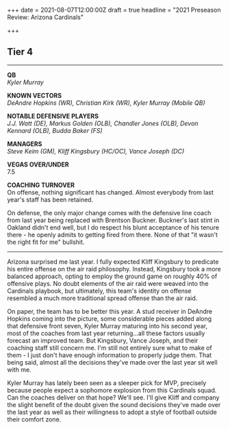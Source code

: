 +++
date = 2021-08-07T12:00:00Z
draft = true
headline = "2021 Preseason Review: Arizona Cardinals"

+++
## Tier 4

***

**QB**  
_Kyler Murray_

**KNOWN VECTORS**  
_DeAndre Hopkins (WR), Christian Kirk (WR), Kyler Murray (Mobile QB)_

**NOTABLE DEFENSIVE PLAYERS**  
_J.J. Watt (DE), Markus Golden (OLB), Chandler Jones (OLB), Devon Kennard (OLB), Budda Baker (FS)_

**MANAGERS**  
_Steve Keim (GM), Kliff Kingsbury (HC/OC), Vance Joseph (DC)_

**VEGAS OVER/UNDER**  
7\.5

**COACHING TURNOVER**  
On offense, nothing significant has changed. Almost everybody from last year's staff has been retained.

On defense, the only major change comes with the defensive line coach from last year being replaced with Brentson Buckner. Buckner's last stint in Oakland didn't end well, but I do respect his blunt acceptance of his tenure there - he openly admits to getting fired from there. None of that "it wasn't the right fit for me" bullshit.

***

Arizona surprised me last year. I fully expected Kliff Kingsbury to predicate his entire offense on the air raid philosophy. Instead, Kingsbury took a more balanced approach, opting to employ the ground game on roughly 40% of offensive plays. No doubt elements of the air raid were weaved into the Cardinals playbook, but ultimately, this team's identity on offense resembled a much more traditional spread offense than the air raid.

On paper, the team has to be better this year. A stud receiver in DeAndre Hopkins coming into the picture, some considerable pieces added along that defensive front seven, Kyler Murray maturing into his second year, most of the coaches from last year returning...all these factors usually forecast an improved team. But Kingsbury, Vance Joseph, and their coaching staff still concern me. I'm still not entirely sure what to make of them - I just don't have enough information to properly judge them. That being said, almost all the decisions they've made over the last year sit well with me.

Kyler Murray has lately been seen as a sleeper pick for MVP, precisely because people expect a sophomore explosion from this Cardinals squad. Can the coaches deliver on that hope? We'll see. I'll give Kliff and company the slight benefit of the doubt given the sound decisions they've made over the last year as well as their willingness to adopt a style of football outside their comfort zone.